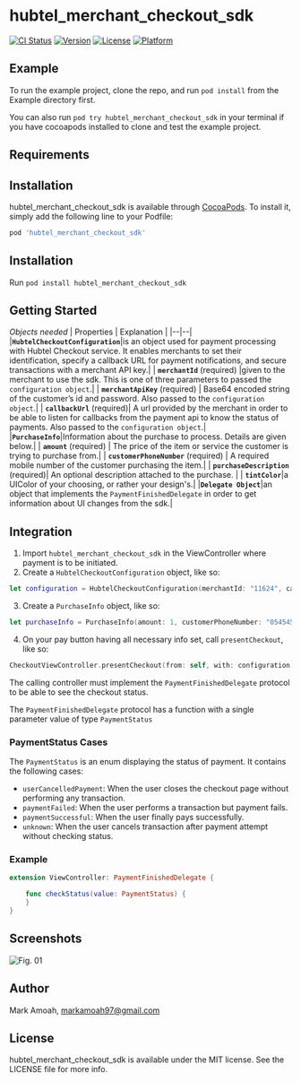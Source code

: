 # hubtel_merchant_checkout_sdk

[![CI Status](https://img.shields.io/travis/85908865/hubtel_merchant_checkout_sdk.svg?style=flat)](https://travis-ci.org/85908865/hubtel_merchant_checkout_sdk)
[![Version](https://img.shields.io/cocoapods/v/hubtel_merchant_checkout_sdk.svg?style=flat)](https://cocoapods.org/pods/hubtel_merchant_checkout_sdk)
[![License](https://img.shields.io/cocoapods/l/hubtel_merchant_checkout_sdk.svg?style=flat)](https://cocoapods.org/pods/hubtel_merchant_checkout_sdk)
[![Platform](https://img.shields.io/cocoapods/p/hubtel_merchant_checkout_sdk.svg?style=flat)](https://cocoapods.org/pods/hubtel_merchant_checkout_sdk)

## Example

To run the example project, clone the repo, and run `pod install` from the Example directory first.

You can also run `pod try hubtel_merchant_checkout_sdk` in your terminal if you have cocoapods installed to clone and test the example project.

## Requirements

## Installation

hubtel_merchant_checkout_sdk is available through [CocoaPods](https://cocoapods.org/pods/hubtel_merchant_checkout_sdk). To install
it, simply add the following line to your Podfile:

```ruby
pod 'hubtel_merchant_checkout_sdk'
```
## Installation
Run `pod install hubtel_merchant_checkout_sdk`

## Getting Started

_Objects needed_
| Properties | Explanation |
|--|--|
|**`HubtelCheckoutConfiguration`**|is an object used for payment processing with Hubtel Checkout service. It enables merchants to set their identification, specify a callback URL for payment notifications, and secure transactions with a merchant API key.|
| **`merchantId`** (required) |given to the merchant to use the sdk. This is one of three parameters to passed the `configuration object`.|
| **`merchantApiKey`** (required) | Base64 encoded string of the customer’s id and password. Also passed to the `configuration object`.|
| **`callbackUrl`** (required)| A url provided by the merchant in order to be able to listen for callbacks from the payment api to know the status of payments. Also passed to the `configuration object`.|
|**`PurchaseInfo`**|Information about the purchase to process. Details are given below.|
| **`amount`** (required) | The price of the item or service the customer is trying to purchase from.|
| **`customerPhoneNumber`** (required) | A required mobile number of the customer purchasing the item.|
| **`purchaseDescription`** (required)| An optional description attached to the purchase. |
| **`tintColor`**|a UIColor of your choosing, or rather your design's.|
|**`Delegate Object`**|an object that implements the `PaymentFinishedDelegate` in order to get information about UI changes from the sdk.|

## Integration

1. Import `hubtel_merchant_checkout_sdk` in the ViewController where payment is to be initiated.
2. Create a `HubtelCheckoutConfiguration` object, like so:
```swift
let configuration = HubtelCheckoutConfiguration(merchantId: "11624", callbackUrl: "https://9cb7-154-160-1-110.ngrok-free.app/payment-callback", merchantApiKey: "T0UwbjAzcko9ZjAxMzhkOTk5ZmM0ODMxYjc3MWFhMzEzYTNjNQhhNA==")
```
3. Create a `PurchaseInfo` object, like so:
```swift
let purchaseInfo = PurchaseInfo(amount: 1, customerPhoneNumber: "0545454545", purchaseDescription: "This is a desc", clientReference:self.uuid.uuidString)
```
4. On your pay button having all necessary info set, call `presentCheckout`, like so:
```swift
CheckoutViewController.presentCheckout(from: self, with: configuration, and: purchaseInfo, delegate: self, tintColor: UIColor.black)
```

The calling controller must implement the `PaymentFinishedDelegate` protocol to be able to see the checkout status.

The `PaymentFinishedDelegate` protocol has a function with a single parameter value of type `PaymentStatus`

### PaymentStatus Cases
The `PaymentStatus` is an enum displaying the status of payment. It contains the following cases:

- `userCancelledPayment`: When the user closes the checkout page without performing any transaction.
- `paymentFailed`: When the user performs a transaction but payment fails.
- `paymentSuccessful`: When the user finally pays successfully.
- `unknown`: When the user cancels transaction after payment attempt without checking status.

### Example
```swift
extension ViewController: PaymentFinishedDelegate {

    func checkStatus(value: PaymentStatus) {
    }
}

```

## Screenshots

![Fig. 01](https://firebasestorage.googleapis.com/v0/b/newagent-b6906.appspot.com/o/hubtel-mobile-checkout-ios-sdk-image.png?alt=media&token=376d90ab-c416-42a0-8b99-69028378ff72)

## Author

Mark Amoah, markamoah97@gmail.com

## License

hubtel_merchant_checkout_sdk is available under the MIT license. See the LICENSE file for more info.

